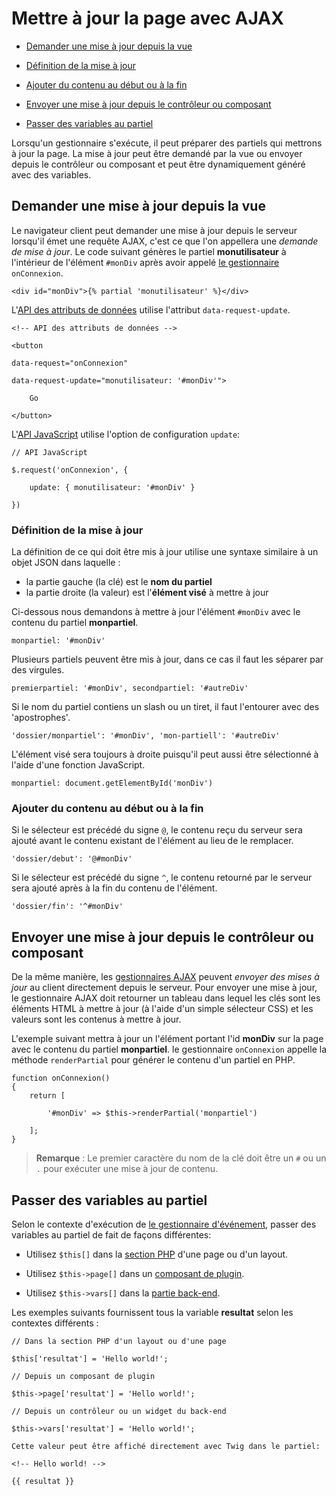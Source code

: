 # Mettre à jour la page avec AJAX

- [Demander une mise à jour  depuis la vue](#pulling-updates)

- [Définition de la mise à jour](#update-definition)

- [Ajouter du contenu au début ou à la fin](#appending-prepending)

- [Envoyer une mise à jour depuis le contrôleur ou composant](#pushing-updates)

- [Passer des variables au partiel](#passing-variables)

Lorsqu'un gestionnaire s'exécute, il peut préparer des partiels qui mettrons à jour la page.
La mise à jour peut être demandé par la vue ou envoyer depuis le contrôleur ou composant et peut être dynamiquement généré avec des variables.

<a name="pulling-updates"></a>
## Demander une mise à jour depuis la vue

Le navigateur client peut demander une mise à jour depuis le serveur lorsqu'il émet une requête AJAX, c'est ce que l'on appellera une *demande de mise à jour*.
Le code suivant génères le partiel **monutilisateur** à l'intérieur de l'élément `#monDiv` après avoir appelé [le gestionnaire](../ajax/handlers) `onConnexion`.

    <div id="monDiv">{% partial 'monutilisateur' %}</div>

L'[API des attributs de données](../ajax/attributes-api) utilise l'attribut `data-request-update`.

    <!-- API des attributs de données -->

    <button
    
    data-request="onConnexion"
    
    data-request-update="monutilisateur: '#monDiv'">
    
        Go
    
    </button>

L'[API JavaScript](../ajax/javascript-api) utilise l'option de configuration `update`:

    // API JavaScript
    
    $.request('onConnexion', {
    
        update: { monutilisateur: '#monDiv' }
    
    })

<a name="update-definition"></a>
### Définition de la mise à jour

La définition de ce qui doit être mis à jour utilise une syntaxe similaire à un objet JSON dans laquelle :

- la partie gauche (la clé) est le **nom du partiel**
- la partie droite (la valeur) est l'**élément visé** à mettre à jour

Ci-dessous nous demandons à mettre à jour l'élément `#monDiv` avec le contenu du partiel **monpartiel**.

    monpartiel: '#monDiv'

Plusieurs partiels peuvent être mis à jour, dans ce cas il faut les séparer par des virgules.

    premierpartiel: '#monDiv', secondpartiel: '#autreDiv'

Si le nom du partiel contiens un slash ou un tiret, il faut l'entourer avec des 'apostrophes'.

    'dossier/monpartiel': '#monDiv', 'mon-partiell': '#autreDiv'

L'élément visé sera toujours à droite puisqu'il peut aussi être sélectionné à l'aide d'une fonction JavaScript.

    monpartiel: document.getElementById('monDiv')

<a name="appending-prepending"></a>
### Ajouter du contenu au début ou à la fin

Si le sélecteur est précédé du signe `@`, le contenu reçu du serveur sera ajouté avant le contenu existant de l'élément au lieu de le remplacer.

    'dossier/debut': '@#monDiv'

Si le sélecteur est précédé du signe `^`, le contenu retourné par le serveur sera ajouté après à la fin du contenu de l'élément.

    'dossier/fin': '^#monDiv'

<a name="pushing-updates"></a>
## Envoyer une mise à jour depuis le contrôleur ou composant

De la même manière, les [gestionnaires AJAX](../ajax/handlers) peuvent *envoyer des mises à jour* au client directement depuis le serveur.
Pour envoyer une mise à jour, le gestionnaire AJAX doit retourner un tableau dans lequel les clés sont les éléments HTML à mettre à jour (à l'aide d'un simple sélecteur CSS) et les valeurs sont les contenus à mettre à jour.

L'exemple suivant mettra à jour un l'élément portant l'id **monDiv** sur la page avec le contenu du partiel **monpartiel**.
le gestionnaire `onConnexion` appelle la méthode `renderPartial` pour générer le contenu d'un partiel en PHP.

    function onConnexion()
    {
        return [
        
            '#monDiv' => $this->renderPartial('monpartiel')
        
        ];
    }

> **Remarque** : Le premier caractère du nom de la clé doit être un `#` ou un `.` pour exécuter une mise à jour de contenu.

<a name="passing-variables"></a>
## Passer des variables au partiel

Selon le contexte d'exécution de [le gestionnaire d'événement](../ajax/handlers), passer des variables au partiel de fait de façons différentes:

- Utilisez `$this[]` dans la  [section PHP](../cms/themes#php-section) d'une page ou d'un layout.

- Utilisez `$this->page[]` dans un [composant de plugin](../plugin/components#ajax-handlers).

- Utilisez `$this->vars[]` dans la [partie back-end](../backend/controllers-ajax#ajax).

Les exemples suivants fournissent tous la variable **resultat** selon les contextes différents :

    // Dans la section PHP d'un layout ou d'une page
    
    $this['resultat'] = 'Hello world!';
    
    // Depuis un composant de plugin
    
    $this->page['resultat'] = 'Hello world!';
    
    // Depuis un contrôleur ou un widget du back-end
    
    $this->vars['resultat'] = 'Hello world!';
    
    Cette valeur peut être affiché directement avec Twig dans le partiel:
    
    <!-- Hello world! -->
    
    {{ resultat }}